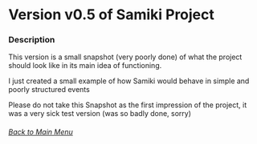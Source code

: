 # Version v0.5 of Samiki Project

### Description
This version is a small snapshot (very poorly done) of what the project should look like in its main idea of functioning.

I just created a small example of how Samiki would behave in simple and poorly structured events

Please do not take this Snapshot as the first impression of the project, it was a very sick test version (was so badly done, sorry)

###### [Back to Main Menu](https://github.com/KuryKat/Samiki-Project#samiki-project)